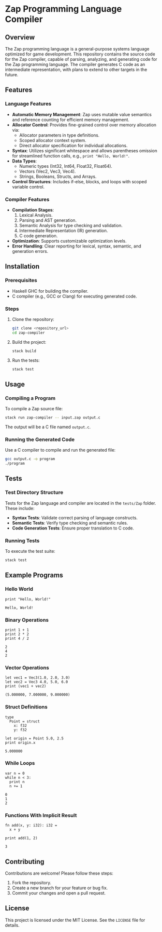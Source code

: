 # Zap Programming Language Compiler

## Overview
The Zap programming language is a general-purpose systems language optimized for game development. This repository contains the source code for the Zap compiler, capable of parsing, analyzing, and generating code for the Zap programming language. The compiler generates C code as an intermediate representation, with plans to extend to other targets in the future.

## Features
### Language Features
- **Automatic Memory Management**: Zap uses mutable value semantics and reference counting for efficient memory management.
- **Allocator Control**: Provides fine-grained control over memory allocation via:
  - Allocator parameters in type definitions.
  - Scoped allocator context system.
  - Direct allocator specification for individual allocations.
- **Syntax**: Utilizes significant whitespace and allows parentheses omission for streamlined function calls, e.g., `print "Hello, World!"`.
- **Data Types**:
  - Numeric types (Int32, Int64, Float32, Float64).
  - Vectors (Vec2, Vec3, Vec4).
  - Strings, Booleans, Structs, and Arrays.
- **Control Structures**: Includes if-else, blocks, and loops with scoped variable control.

### Compiler Features
- **Compilation Stages**:
  1. Lexical Analysis.
  2. Parsing and AST generation.
  3. Semantic Analysis for type checking and validation.
  4. Intermediate Representation (IR) generation.
  5. C code generation.
- **Optimization**: Supports customizable optimization levels.
- **Error Handling**: Clear reporting for lexical, syntax, semantic, and generation errors.

## Installation

### Prerequisites
- Haskell GHC for building the compiler.
- C compiler (e.g., GCC or Clang) for executing generated code.

### Steps
1. Clone the repository:
   ```bash
   git clone <repository_url>
   cd zap-compiler
   ```
2. Build the project:
   ```bash
   stack build
   ```
3. Run the tests:
   ```bash
   stack test
   ```

## Usage

### Compiling a Program
To compile a Zap source file:
```bash
stack run zap-compiler -- input.zap output.c
```
The output will be a C file named `output.c`.

### Running the Generated Code
Use a C compiler to compile and run the generated file:
```bash
gcc output.c -o program
./program
```

## Tests

### Test Directory Structure
Tests for the Zap language and compiler are located in the `tests/Zap` folder. These include:
- **Syntax Tests**: Validate correct parsing of language constructs.
- **Semantic Tests**: Verify type checking and semantic rules.
- **Code Generation Tests**: Ensure proper translation to C code.

### Running Tests
To execute the test suite:
```bash
stack test
```

## Example Programs

### Hello World
```zap
print "Hello, World!"
```

``` shell
Hello, World!
```

### Binary Operations
```zap
print 1 + 1
print 2 * 2
print 4 / 2
```

``` shell
2
4
2
```

### Vector Operations
```zap
let vec1 = Vec3(1.0, 2.0, 3.0)
let vec2 = Vec3 4.0, 5.0, 6.0
print (vec1 + vec2)
```

``` shell
(5.000000, 7.000000, 9.000000)
```

### Struct Definitions
```zap
type
  Point = struct
    x: f32
    y: f32

let origin = Point 5.0, 2.5
print origin.x
```

``` shell
5.000000
```

### While Loops

``` zap
var n = 0
while n < 3:
  print n
  n += 1
```

``` shell
0
1
2
```

### Functions With Implicit Result

``` zap
fn add(x, y: i32): i32 =
  x + y

print add(1, 2)
```

``` shell
3
```

## Contributing
Contributions are welcome! Please follow these steps:
1. Fork the repository.
2. Create a new branch for your feature or bug fix.
3. Commit your changes and open a pull request.

## License
This project is licensed under the MIT License. See the `LICENSE` file for details.
